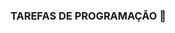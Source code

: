 ### TAREFAS DE PROGRAMAÇÃO 👋

<!--
**CarlosSouza87/CarlosSouza87** is a ✨ _special_ ✨ repository because its `README.md` (this file) appears on your GitHub profile.

Here are some ideas to get you started:
Arquivos Pessoais
- 🔭 I’m currently working on ...
- 🌱 I’m currently learning ...
- 👯 I’m looking to collaborate on ...
- 🤔 I’m looking for help with ...
- 💬 Ask me about ...
- 📫 How to reach me: ...
- 😄 Pronouns: ...
- ⚡ Fun fact: ...
-->
